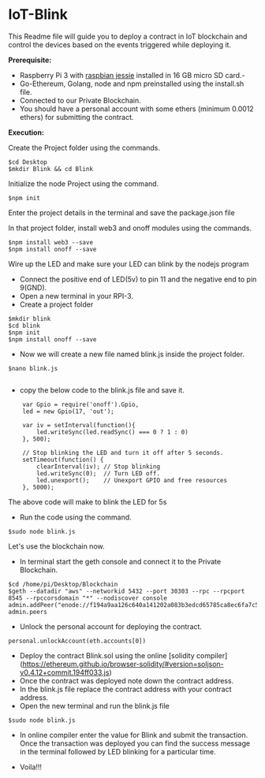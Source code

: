 # IoT-Blink

This Readme file will guide you to deploy a contract in IoT blockchain and control the devices based on the events triggered while deploying it.

**Prerequisite:**

- Raspberry Pi 3 with [raspbian jessie](https://www.raspberrypi.org/downloads/raspbian/) installed in 16 GB micro SD card.-
- Go-Ethereum, Golang, node and npm preinstalled using the install.sh file.
- Connected to our Private Blockchain.
- You should have a personal account with some ethers (minimum 0.0012 ethers) for submitting the contract.

**Execution:**

Create the Project folder using the commands.

```
$cd Desktop 
$mkdir Blink && cd Blink
```

Initialize the node Project using the command.

```
$npm init
```

Enter the project details in the terminal and save the package.json file 

In that project folder, install web3 and onoff modules using the commands.

```
$npm install web3 --save
$npm install onoff --save
```

Wire up the LED and make sure your LED can blink by the nodejs program 

- Connect the positive end of LED(5v) to pin 11 and the negative end to pin 9(GND).
- Open a new terminal in your RPI-3.
- Create a project folder
    
```
$mkdir blink
$cd blink
$npm init 
$npm install onoff --save
```

- Now we will create a new file named blink.js inside the project folder.

```
$nano blink.js
    
``` 
- copy the below code to the blink.js file and save it.

```
    var Gpio = require('onoff').Gpio,
    led = new Gpio(17, 'out');
 
    var iv = setInterval(function(){
        led.writeSync(led.readSync() === 0 ? 1 : 0)
    }, 500);
 
    // Stop blinking the LED and turn it off after 5 seconds.
    setTimeout(function() {
        clearInterval(iv); // Stop blinking
        led.writeSync(0);  // Turn LED off.
        led.unexport();    // Unexport GPIO and free resources
    }, 5000);

```
The above code will make to blink the LED for 5s 

- Run the code using the command.

```
$sudo node blink.js   
```

Let's use the blockchain now. 

- In terminal start the geth console and connect it to the Private Blockchain.

```
$cd /home/pi/Desktop/Blockchain
$geth --datadir "aws" --networkid 5432 --port 30303 --rpc --rpcport 8545 --rpccorsdomain "*" --nodiscover console
admin.addPeer("enode://f194a9aa126c640a141202a083b3edcd65785ca8ec6fa7c5d77065ef918c6a01d49512147826c11d2c60f6c1551eb5a120c33a16fb0c31f0879d582a4c247c7b@54.214.225.10:30303")
admin.peers
```
- Unlock the personal account for deploying the contract.

```
personal.unlockAccount(eth.accounts[0])
```

- Deploy the contract Blink.sol using the online [solidity compiler] (https://ethereum.github.io/browser-solidity/#version=soljson-v0.4.12+commit.194ff033.js)
- Once the contract was deployed note down the contract address.
- In the blink.js file replace the contract address with your contract address.
- Open the new terminal and run the blink.js file 

```
$sudo node blink.js

```
- In online compiler enter the value for Blink and submit the transaction. Once the transaction was deployed you can find the success message in the terminal followed by LED blinking for a particular time.
    
- Voila!!!

